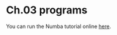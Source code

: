 # Ch.03 programs
You can run the Numba tutorial online [here](https://mybinder.org/v2/gh/com-py/intro/main?urlpath=/notebooks/ch03/p8-numba.ipynb).
